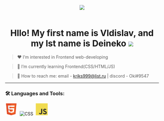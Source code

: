 <div id="header" align="center">
  <img src="https://user-images.githubusercontent.com/101948786/223458041-4de7ee2b-bd28-4dc3-8d0a-6b814654800f.gif" width="100"/>
</div>
<div id="badges" align="center">
  <img src="https://komarev.com/ghpvc/?username=kriks999&style=for-the-badge&color=fcb8bc" alt=""/>
</div>
<div align="center"> 
  <h1>Hllo! My first name is Vldislav, and my lst name is Deineko <img src="https://user-images.githubusercontent.com/101948786/223461452-15cc6925-e2f4-4ef4-9e50-a428bf5c1a65.gif" width="20"/></h1>
</div>

>:heart: I’m interested in Frontend web-developing

>:purple_heart: I’m currently learning Frontend(CSS/HTML/JS)

>:revolving_hearts: How to reach me: email - kriks999@list.ru | discord - Oki#9547 
---
### :hammer_and_wrench: Languages and Tools:
<div>
  <img src="https://github.com/devicons/devicon/blob/master/icons/html5/html5-original.svg" title="HTML5" alt="HTML" width="40" height="40"/>&nbsp;
  <img src="https://user-images.githubusercontent.com/101948786/223468020-5d99163e-0a3d-41de-acb3-51aa76926a24.png" title="CSS3" alt="CSS" width="40" height="40"/>&nbsp;
  <img src="https://github.com/devicons/devicon/blob/master/icons/javascript/javascript-original.svg" title="JavaScript" alt="JavaScript" width="40" height="40"/>&nbsp;
</div>

